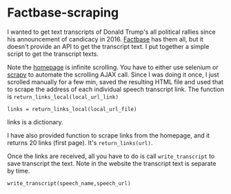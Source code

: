 # Factbase-scraping

I wanted to get text transcripts of Donald Trump's all political rallies since his announcement of candicacy in 2016. 
[Factbase](https://factba.se/transcripts) has them all, but it doesn't provide an API to get the transcript text. 
I put together a simple script to get the transcript texts. 

Note the [homepage](https://factba.se/transcripts) is infinite scrolling. 
You have to either use selenium or [scrapy](https://scrapy.org/) to automate the scrolling AJAX call. Since I was doing it once,
I just scrolled manually for a few min, saved the resulting HTML file and used that to scrape the address of each individual speech
transcript link. The function is `return_links_local(local_url_link)`

```
links = return_links_local(local_url_file)
```

links is a dictionary. 

I have also provided function to scrape links from the homepage, and it returns 20 links (first page). It's `return_links(url)`.

Once the links are received, all you have to do is call `write_transcript` to save transcript the text. Note in the website the transcript text
is separate by time. 

```
write_transcript(speech_name,speech_url)
```


